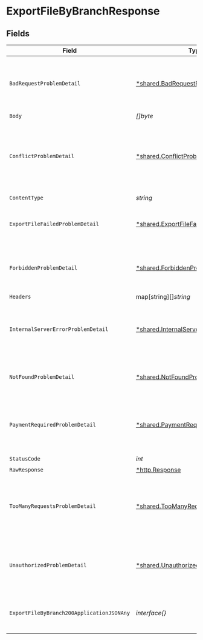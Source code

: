 # ExportFileByBranchResponse


## Fields

| Field                                                                                               | Type                                                                                                | Required                                                                                            | Description                                                                                         |
| --------------------------------------------------------------------------------------------------- | --------------------------------------------------------------------------------------------------- | --------------------------------------------------------------------------------------------------- | --------------------------------------------------------------------------------------------------- |
| `BadRequestProblemDetail`                                                                           | [*shared.BadRequestProblemDetail](../../models/shared/badrequestproblemdetail.md)                   | :heavy_minus_sign:                                                                                  | The server could not understand the request due to invalid syntax.                                  |
| `Body`                                                                                              | *[]byte*                                                                                            | :heavy_minus_sign:                                                                                  | N/A                                                                                                 |
| `ConflictProblemDetail`                                                                             | [*shared.ConflictProblemDetail](../../models/shared/conflictproblemdetail.md)                       | :heavy_minus_sign:                                                                                  | This response is sent when a request conflicts with the current state of the server.                |
| `ContentType`                                                                                       | *string*                                                                                            | :heavy_check_mark:                                                                                  | N/A                                                                                                 |
| `ExportFileFailedProblemDetail`                                                                     | [*shared.ExportFileFailedProblemDetail](../../models/shared/exportfilefailedproblemdetail.md)       | :heavy_minus_sign:                                                                                  | The server could not export the file contents requested.                                            |
| `ForbiddenProblemDetail`                                                                            | [*shared.ForbiddenProblemDetail](../../models/shared/forbiddenproblemdetail.md)                     | :heavy_minus_sign:                                                                                  | The client does not have permissions to access the content.                                         |
| `Headers`                                                                                           | map[string][]*string*                                                                               | :heavy_minus_sign:                                                                                  | N/A                                                                                                 |
| `InternalServerErrorProblemDetail`                                                                  | [*shared.InternalServerErrorProblemDetail](../../models/shared/internalservererrorproblemdetail.md) | :heavy_minus_sign:                                                                                  | The server has encountered a situation it doesn't know how to handle.                               |
| `NotFoundProblemDetail`                                                                             | [*shared.NotFoundProblemDetail](../../models/shared/notfoundproblemdetail.md)                       | :heavy_minus_sign:                                                                                  | The server can not find the requested resource.                                                     |
| `PaymentRequiredProblemDetail`                                                                      | [*shared.PaymentRequiredProblemDetail](../../models/shared/paymentrequiredproblemdetail.md)         | :heavy_minus_sign:                                                                                  | The client needs to provide payment to access the request content.                                  |
| `StatusCode`                                                                                        | *int*                                                                                               | :heavy_check_mark:                                                                                  | N/A                                                                                                 |
| `RawResponse`                                                                                       | [*http.Response](https://pkg.go.dev/net/http#Response)                                              | :heavy_minus_sign:                                                                                  | N/A                                                                                                 |
| `TooManyRequestsProblemDetail`                                                                      | [*shared.TooManyRequestsProblemDetail](../../models/shared/toomanyrequestsproblemdetail.md)         | :heavy_minus_sign:                                                                                  | This response is sent when the client has exhausted the request quota.                              |
| `UnauthorizedProblemDetail`                                                                         | [*shared.UnauthorizedProblemDetail](../../models/shared/unauthorizedproblemdetail.md)               | :heavy_minus_sign:                                                                                  | The client must authenticate itself to get the requested response.                                  |
| `ExportFileByBranch200ApplicationJSONAny`                                                           | *interface{}*                                                                                       | :heavy_minus_sign:                                                                                  | The exported OpenAPI or JSON Schema file.                                                           |